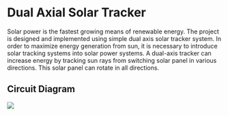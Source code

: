 <html>
  <h1>Dual Axial Solar Tracker</h1>
<p>Solar power is the fastest growing means of renewable energy. The project is designed and implemented using simple dual axis solar tracker system. In order to maximize energy generation from sun, it is necessary to introduce solar tracking systems into solar power systems. A dual-axis tracker can increase energy by tracking sun rays from switching solar panel in various directions. This solar panel can rotate in all directions.</p>
  <h2>Circuit Diagram</h2>
  <img src="https://cdn.instructables.com/FLE/5Q6B/I6QD5WDR/FLE5Q6BI6QD5WDR.LARGE.jpg?auto=webp&width=1024&fit=bounds">
